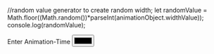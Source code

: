 

//random value generator to create random width;
let randomValue = Math.floor((Math.random())*parseInt(animationObject.widthValue));
 console.log(randomValue);

 <div class="ball-color">
                    <label for="ball-color">Enter Animation-Time</label>
                    <input class="input" id="ball-color" type="color" placeholder="Color"></input>
                </div>